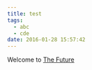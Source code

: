 ```yaml
---
title: test
tags: 
  - abc 
  - cde
date: 2016-01-28 15:57:42
---
```


Welcome to [The Future](http://miles.wang)
